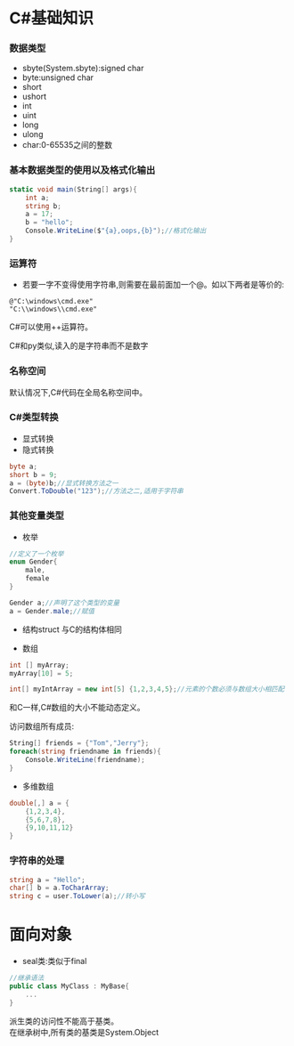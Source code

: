 # C#基础知识  
### 数据类型 
- sbyte(System.sbyte):signed char
- byte:unsigned char
- short
- ushort
- int
- uint
- long
- ulong  
- char:0-65535之间的整数  

### 基本数据类型的使用以及格式化输出  
```csharp
static void main(String[] args){
	int a;
	string b;
	a = 17;
	b = "hello";
	Console.WriteLine($"{a},oops,{b}");//格式化输出
}
```  

### 运算符
- 若要一字不变得使用字符串,则需要在最前面加一个@。如以下两者是等价的:  
```Csharp
@"C:\windows\cmd.exe"  
"C:\\windows\\cmd.exe"
```  

C#可以使用++运算符。  

C#和py类似,读入的是字符串而不是数字  

### 名称空间  
默认情况下,C#代码在全局名称空间中。  

### C#类型转换  
- 显式转换  
- 隐式转换
```C#
byte a;
short b = 9;
a = (byte)b;//显式转换方法之一  
Convert.ToDouble("123");//方法之二,适用于字符串
```  

### 其他变量类型  
- 枚举  
```C#
//定义了一个枚举
enum Gender{
	male,
	female
}

Gender a;//声明了这个类型的变量  
a = Gender.male;//赋值
```

- 结构struct
与C的结构体相同  

- 数组  
```C#
int [] myArray;
myArray[10] = 5;

int[] myIntArray = new int[5] {1,2,3,4,5};//元素的个数必须与数组大小相匹配
```
和C一样,C#数组的大小不能动态定义。

访问数组所有成员:  
```C#
String[] friends = {"Tom","Jerry"};
foreach(string friendname in friends){
	Console.WriteLine(friendname);
}
```  
- 多维数组  
```C#
double[,] a = {
	{1,2,3,4},
	{5,6,7,8},
	{9,10,11,12}
}
```

###  字符串的处理  
```C#
string a = "Hello";
char[] b = a.ToCharArray;
string c = user.ToLower(a);//转小写
```

# 面向对象
- seal类:类似于final  
```C#
//继承语法
public class MyClass : MyBase{
	...
}
```
派生类的访问性不能高于基类。  
在继承树中,所有类的基类是System.Object  
